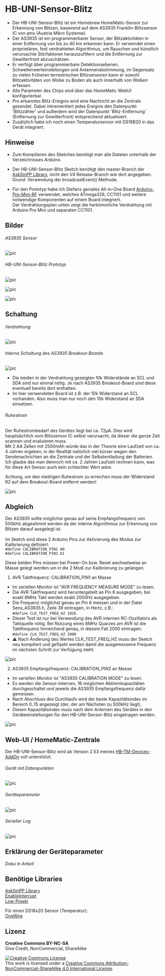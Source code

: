 
# HB-UNI-Sensor-Blitz

- Der HB-UNI-Sensor-Blitz ist ein Homebrew HomeMatic-Sensor zur Erkennung von Blitzen, basierend auf dem AS3935 Franklin-Blitzsensor IC von ams (Austria Mikro Systeme).
- Der AS3935 ist ein programmierbarer Sensor, der Blitzaktivitäten in einer Entfernung von bis zu 40 km erkennen kann. Er verwendet einen proprietären, fest verdrahteten Algorithmus, um Rauschen und künstlich verursachte Störfaktoren herauszufiltern und die Entfernung zur Gewitterfront abzuschätzen.
- Er verfügt über programmierbare Detektionsebenen, Schwellenwerteinstellungen und Antennenabstimmung, im Gegensatz zu vielen früheren terrestrischen Blitzsensoren kann er sowohl Blitzaktivitäten von Wolke zu Boden als auch innerhalb von Wolken erfassen.
- Alle Parameter des Chips sind über das HomeMatic WebUI konfigurierbar.
- Pro erkanntes Blitz-Ereignis wird eine Nachricht an die Zentrale gesendet. Dabei inkrementiert jedes Ereignis den Datenpunkt 'Blitzzähler' und außerdem wird der Datenpunkt 'Blitz-Entfernung' (Entfernung zur Gewitterfront) entsprechend aktualisiert.
- Zusätzlich habe ich noch einen Temperatursensor mit DS18B20 in das Gerät integriert.


## Hinweise

- Zum Kompilieren des Sketches benötigt man alle Dateien unterhalb der Verzeichnisses *Arduino*.<br>

- Der HB-UNI-Sensor-Blitz Sketch benötigt den master-Branch der [AskSinPP Library](https://github.com/pa-pa/AskSinPP), nicht den V4 Release-Branch wie dort angegeben.<br>
  Grund: Verwendung der broadcastEvent() Methode.
  
- Für den Prototyp habe ich Stefans geniales All-in-One Board [Arduino-Pro-Mini-RF](https://github.com/Asselhead/Arduino-Pro-Mini-RF) verwendet, welches ATmega328, CC1101 und weitere notwendige Komponenten auf einem Board integriert.<br>
  Der Verdrahtungsplan unten zeigt die herkömmliche Verdrahtung mit Arduino Pro Mini und separaten CC1101.


## Bilder

###### AS3935 Sensor

![pic](Images/HB-UNI-Sensor-Blitz_01.png)

###### HB-UNI-Sensor-Blitz Prototyp

![pic](Images/HB-UNI-Sensor-Blitz_02.jpg)

![pic](Images/HB-UNI-Sensor-Blitz_03.jpg)

![pic](Images/HB-UNI-Sensor-Blitz_04.jpg)


## Schaltung

###### Verdrahtung
![pic](Images/HB-UNI-Sensor-Blitz_10.png)

###### Interne Schaltung des AS3935 Breakout-Boards
![pic](Images/HB-UNI-Sensor-Blitz_11.png)

- Die beiden in der Verdrahtung gezeigten 10k Widerstände an SCL und SDA sind nur einmal nötig. Je nach AS3935 Breakout-Board sind diese eventuell bereits dort enthalten.
- Im hier verwendeten Board ist z.B. der 10k Widerstand an SCL vorhanden. Also muss man nur noch den 10k Widerstand an SDA einsetzen.

###### Ruhestrom

Der Ruhestrombedarf des Gerätes liegt bei ca. 72µA. Dies wird hauptsächlich vom Blitzsensor IC selbst verursacht, da dieser die ganze Zeit scannen und evaluieren muss.<br>
Mit 2 AA Zellen mit 2500mAh würde das in der Theorie eine Laufzeit von ca. 4 Jahren ergeben, in der Realität natürlich viel kürzer wegen den Sendenachrichten an die Zentrale und der Selbstentladung der Batterien.<br>
Ich glaube das man dennoch mit ca. 2 Jahren Laufzeit rechnen kann, was für diese Art Sensor auch kein schlechter Wert wäre.<br>

Achtung, um den niedrigen Ruhestrom zu erreichen muss der Widerstand R2 auf dem Breakout-Board entfernt werden!

![pic](Images/HB-UNI-Sensor-Blitz_05.jpg)


## Abgleich

Der AS3935 sollte möglichst genau auf seine Empfangsfrequenz von 500kHz abgestimmt werden da der interne Algorithmus zur Erkennung von Blitzen darauf ausgelegt ist.<br><br>
Im Sketch sind diese 2 Arduino Pins zur Aktivierung des Modus zur Kalibrierung definiert:<br>
`#define CALIBRATION_PIN1 A0`<br>
`#define CALIBRATION_PIN2 A1`<br>

Diese beiden Pins müssen bei Power-On bzw. Reset wechselweise an Masse gelegt werden um in die 2 Modi zur Kalibrierung zu gelangen.

1. AVR Taktfrequenz: CALIBRATION_PIN1 an Masse
 - Im seriellen Monitor ist "AVR FREQUENCY MEASURE MODE" zu lesen.
 - Die AVR Taktfrequenz wird heruntergeteilt an Pin 6 ausgegeben, bei exakt 8MHz Takt werden exakt 2000Hz ausgegeben.
 - Die Frequenz möglichst genau an Pin 6 messen und in der Datei Sens_AS3935.h, Zeile 39 eintragen, in Hertz, z.B.:<br>
   `#define CLK_TEST_FREQ_HZ 2026`
 - Dieser Test ist nur bei Verwendung des AVR internen RC-Oszillators als Taktquelle nötig. Bei Nutzung eines 8MHz Quarzes am AVR ist die Taktfrequenz hinreichend genau, in diesem Fall 2000 eintragen:<br>
   `#define CLK_TEST_FREQ_HZ 2000`
 - :warning: Nach Änderung des Wertes CLK_TEST_FREQ_HZ muss der Sketch neu kompiliert und geflasht werden damit die ausgemessene Frequenz im nächsten Schritt zur Verfügung steht.

![pic](Images/AS3935_Calibration1.png)

2. AS3935 Empfangsfrequenz: CALIBRATION_PIN2 an Masse
 - Im seriellen Monitor ist "AS3935 CALIBRATION MODE" zu lesen.
 - Es werden die Sensor-internen, 16 möglichen Abtimmkapazitäten durchgeschaltet und jeweils die AS3935 Empfangsfrequenz dafür gemessen.
 - Nach Abschluss des Durchlaufs wird der beste Kapazitätsindex im Bereich 0..15 angezeigt (der, der am Nächsten zu 500kHz liegt).
 - Diesen Kapazitätsindex muss nach dem Anlernen des Gerätes in den Geräteeinstellungen für den HB-UNI-Sensor-Blitz eingetragen werden.

![pic](Images/AS3935_Calibration2.png)


## Web-UI / HomeMatic-Zentrale

Der HB-UNI-Sensor-Blitz wird ab Version 2.53 meines [HB-TM-Devices-AddOn](https://github.com/TomMajor/SmartHome/tree/master/HB-TM-Devices-AddOn) voll unterstützt.

###### Gerät mit Datenpunkten

![pic](Images/HB-UNI-Sensor-Blitz_20.png)

###### Geräteparameter

![pic](Images/HB-UNI-Sensor-Blitz_21.png)

###### Serieller Log

![pic](Images/HB-UNI-Sensor-Blitz_22.png)


## Erklärung der Geräteparameter

*Doku in Arbeit*


## Benötige Libraries

[AskSinPP Library](https://github.com/pa-pa/AskSinPP)</br>
[EnableInterrupt](https://github.com/GreyGnome/EnableInterrupt)</br>
[Low-Power](https://github.com/rocketscream/Low-Power)

Für einen DS18x20 Sensor (Temperatur):</br>
[OneWire](https://github.com/PaulStoffregen/OneWire)


## Lizenz

**Creative Commons BY-NC-SA**<br>
Give Credit, NonCommercial, ShareAlike

<a rel="license" href="http://creativecommons.org/licenses/by-nc-sa/4.0/"><img alt="Creative Commons License" style="border-width:0" src="https://i.creativecommons.org/l/by-nc-sa/4.0/88x31.png" /></a><br />This work is licensed under a <a rel="license" href="http://creativecommons.org/licenses/by-nc-sa/4.0/">Creative Commons Attribution-NonCommercial-ShareAlike 4.0 International License</a>.
